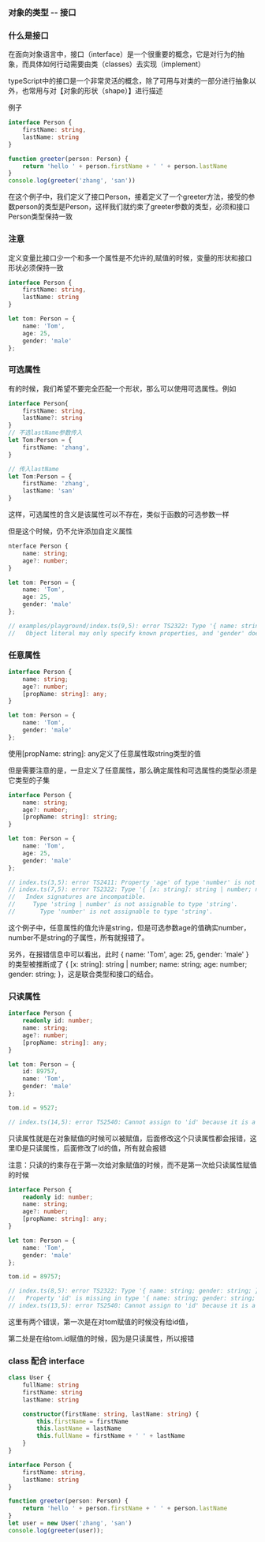### 对象的类型 -- 接口

### 什么是接口
在面向对象语言中，接口（interface）是一个很重要的概念，它是对行为的抽象，而具体如何行动需要由类（classes）去实现（implement）

typeScript中的接口是一个非常灵活的概念，除了可用与对类的一部分进行抽象以外，也常用与对【对象的形状（shape）】进行描述

例子
```ts
interface Person {
    firstName: string,
    lastName: string
}

function greeter(person: Person) {
    return 'hello ' + person.firstName + ' ' + person.lastName
}
console.log(greeter('zhang', 'san'))
```
在这个例子中，我们定义了接口Person，接着定义了一个greeter方法，接受的参数person的类型是Person，这样我们就约束了greeter参数的类型，必须和接口Person类型保持一致

### 注意
定义变量比接口少一个和多一个属性是不允许的,赋值的时候，变量的形状和接口形状必须保持一致
```ts
interface Person {
    firstName: string,
    lastName: string
}

let tom: Person = {
    name: 'Tom',
    age: 25,
    gender: 'male'
};
```

### 可选属性
有的时候，我们希望不要完全匹配一个形状，那么可以使用可选属性。例如
```ts
interface Person{
    firstName: string,
    lastName?: string
}
// 不选lastName参数传入
let Tom:Person = {
    firstName: 'zhang',
}

// 传入lastName
let Tom:Person = {
    firstName: 'zhang',
    lastName: 'san'
}
```
这样，可选属性的含义是该属性可以不存在，类似于函数的可选参数一样

但是这个时候，仍不允许添加自定义属性
```ts
nterface Person {
    name: string;
    age?: number;
}

let tom: Person = {
    name: 'Tom',
    age: 25,
    gender: 'male'
};

// examples/playground/index.ts(9,5): error TS2322: Type '{ name: string; age: number; gender: string; }' is not assignable to type 'Person'.
//   Object literal may only specify known properties, and 'gender' does not exist in type 'Person'.
```

### 任意属性
```ts
interface Person {
    name: string;
    age?: number;
    [propName: string]: any;
}

let tom: Person = {
    name: 'Tom',
    gender: 'male'
};
```
使用[propName: string]: any定义了任意属性取string类型的值

但是需要注意的是，一旦定义了任意属性，那么确定属性和可选属性的类型必须是它类型的子集
```ts
interface Person {
    name: string;
    age?: number;
    [propName: string]: string;
}

let tom: Person = {
    name: 'Tom',
    age: 25,
    gender: 'male'
};

// index.ts(3,5): error TS2411: Property 'age' of type 'number' is not assignable to string index type 'string'.
// index.ts(7,5): error TS2322: Type '{ [x: string]: string | number; name: string; age: number; gender: string; }' is not assignable to type 'Person'.
//   Index signatures are incompatible.
//     Type 'string | number' is not assignable to type 'string'.
//       Type 'number' is not assignable to type 'string'.
```
这个例子中，任意属性的值允许是string，但是可选参数age的值确实number，number不是string的子属性，所有就报错了。

另外，在报错信息中可以看出，此时 { name: 'Tom', age: 25, gender: 'male' } 的类型被推断成了 { [x: string]: string | number; name: string; age: number; gender: string; }，这是联合类型和接口的结合。

### 只读属性
```ts
interface Person {
    readonly id: number;
    name: string;
    age?: number;
    [propName: string]: any;
}

let tom: Person = {
    id: 89757,
    name: 'Tom',
    gender: 'male'
};

tom.id = 9527;

// index.ts(14,5): error TS2540: Cannot assign to 'id' because it is a constant or a read-only property.
```
只读属性就是在对象赋值的时候可以被赋值，后面修改这个只读属性都会报错，这里ID是只读属性，后面修改了Id的值，所有就会报错


注意：只读的约束存在于第一次给对象赋值的时候，而不是第一次给只读属性赋值的时候
```ts
interface Person {
    readonly id: number;
    name: string;
    age?: number;
    [propName: string]: any;
}

let tom: Person = {
    name: 'Tom',
    gender: 'male'
};

tom.id = 89757;

// index.ts(8,5): error TS2322: Type '{ name: string; gender: string; }' is not assignable to type 'Person'.
//   Property 'id' is missing in type '{ name: string; gender: string; }'.
// index.ts(13,5): error TS2540: Cannot assign to 'id' because it is a constant or a read-only property.
```
这里有两个错误，第一次是在对tom赋值的时候没有给id值，

第二处是在给tom.id赋值的时候，因为是只读属性，所以报错

### class 配合 interface
```ts
class User {
    fullName: string
    firstName: string
    lastName: string

    constructor(firstName: string, lastName: string) {
        this.firstName = firstName
        this.lastName = lastName
        this.fullName = firstName + ' ' + lastName
    }
}

interface Person {
    firstName: string,
    lastName: string
}

function greeter(person: Person) {
    return 'hello ' + person.firstName + ' ' + person.lastName
}
let user = new User('zhang', 'san')
console.log(greeter(user));
```
